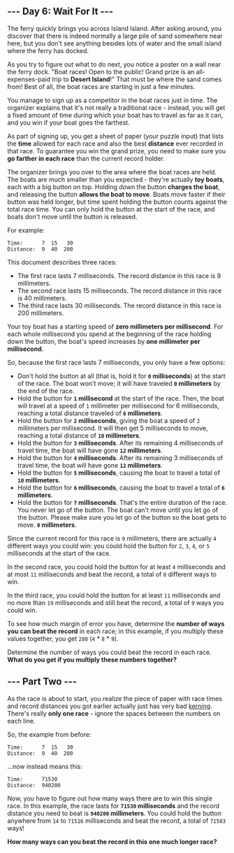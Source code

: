 ## --- Day 6: Wait For It ---

The ferry quickly brings you across Island Island. After asking around, you
discover that there is indeed normally a large pile of sand somewhere near here,
but you don't see anything besides lots of water and the small island where the
ferry has docked.

As you try to figure out what to do next, you notice a poster on a wall near the
ferry dock. "Boat races! Open to the public! Grand prize is an all-expenses-paid
trip to **Desert Island**!" That must be where the sand comes from! Best of all,
the boat races are starting in just a few minutes.

You manage to sign up as a competitor in the boat races just in time. The
organizer explains that it's not really a traditional race - instead, you will
get a fixed amount of time during which your boat has to travel as far as it
can, and you win if your boat goes the farthest.

As part of signing up, you get a sheet of paper (your puzzle input) that lists
the **time** allowed for each race and also the best **distance** ever recorded
in that race. To guarantee you win the grand prize, you need to make sure you
**go farther in each race** than the current record holder.

The organizer brings you over to the area where the boat races are held. The
boats are much smaller than you expected - they're actually **toy boats**, each
with a big button on top. Holding down the button **charges the boat**, and
releasing the button **allows the boat to move**. Boats move faster if their
button was held longer, but time spent holding the button counts against the
total race time. You can only hold the button at the start of the race, and
boats don't move until the button is released.

For example:

```
Time:      7  15   30
Distance:  9  40  200
```

This document describes three races:

- The first race lasts 7 milliseconds. The record distance in this race is 9
millimeters.
- The second race lasts 15 milliseconds. The record distance in this race is 40
millimeters.
- The third race lasts 30 milliseconds. The record distance in this race is 200
millimeters.

Your toy boat has a starting speed of **zero millimeters per millisecond**. For
each whole millisecond you spend at the beginning of the race holding down the
button, the boat's speed increases by **one millimeter per millisecond**.

So, because the first race lasts 7 milliseconds, you only have a few options:

- Don't hold the button at all (that is, hold it for **`0` milliseconds**) at
the start of the race. The boat won't move; it will have traveled **`0`
millimeters** by the end of the race.
- Hold the button for **`1` millisecond** at the start of the race. Then, the
boat will travel at a speed of `1` millimeter per millisecond for 6
milliseconds, reaching a total distance traveled of **`6` millimeters**.
- Hold the button for **`2` milliseconds**, giving the boat a speed of `2`
millimeters per millisecond. It will then get 5 milliseconds to move, reaching
a total distance of **`10` millimeters**.
- Hold the button for **`3` milliseconds**. After its remaining 4 milliseconds
of travel time, the boat will have gone **`12` millimeters**.
- Hold the button for **`4` milliseconds**. After its remaining 3 milliseconds
of travel time, the boat will have gone **`12` millimeters**.
- Hold the button for **`5` milliseconds**, causing the boat to travel a total
of **`10` millimeters**.
- Hold the button for **`6` milliseconds**, causing the boat to travel a total
of **`6` millimeters**.
- Hold the button for **`7` milliseconds**. That's the entire duration of the
race. You never let go of the button. The boat can't move until you let go of
the button. Please make sure you let go of the button so the boat gets to
move. **`0` millimeters**.

Since the current record for this race is `9` millimeters, there are actually
`4` different ways you could win: you could hold the button for `2`, `3`, `4`,
or `5` milliseconds at the start of the race.

In the second race, you could hold the button for at least `4` milliseconds and
at most `11` milliseconds and beat the record, a total of `8` different ways to
win.

In the third race, you could hold the button for at least `11` milliseconds and
no more than `19` milliseconds and still beat the record, a total of `9` ways
you could win.

To see how much margin of error you have, determine the **number of ways you can
beat the record** in each race; in this example, if you multiply these values
together, you get `288` (`4` * `8` * `9`).

Determine the number of ways you could beat the record in each race. **What do
you get if you multiply these numbers together?**


## --- Part Two ---

As the race is about to start, you realize the piece of paper with race times
and record distances you got earlier actually just has very bad
[kerning](https://en.wikipedia.org/wiki/Kerning). There's really **only one
race** - ignore the spaces between the numbers on each line.

So, the example from before:

```
Time:      7  15   30
Distance:  9  40  200
```

...now instead means this:

```
Time:      71530
Distance:  940200
```

Now, you have to figure out how many ways there are to win this single race. In
this example, the race lasts for **`71530` milliseconds** and the record
distance you need to beat is **`940200` millimeters**. You could hold the button
anywhere from `14` to `71516` milliseconds and beat the record, a total of
`71503` ways!

**How many ways can you beat the record in this one much longer race?**


